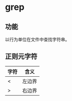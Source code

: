 # grep

## 功能

以行为单位在文件中查找字符串。

## 正则元字符

| 字符  |     含义       |
|------|-----------------|
| <   | 左边界          |
| \>   | 右边界          |
